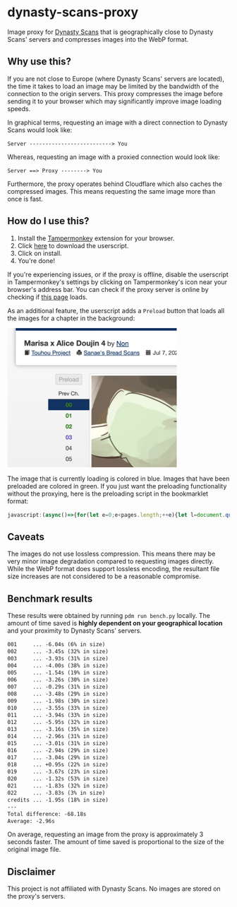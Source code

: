# dynasty-scans-proxy

Image proxy for [Dynasty Scans](https://dynasty-scans.com/) that is geographically close to Dynasty Scans' servers and
compresses images into the WebP format.

## Why use this?

If you are not close to Europe (where Dynasty Scans' servers are located), the time it takes to load an image may be
limited by the bandwidth of the connection to the origin servers. This proxy compresses the image before sending it to
your browser which may significantly improve image loading speeds.

In graphical terms, requesting an image with a direct connection to Dynasty Scans would look like:

```
Server --------------------------> You
```

Whereas, requesting an image with a proxied connection would look like:

```
Server ==> Proxy --------> You
```

Furthermore, the proxy operates behind Cloudflare which also caches the
compressed images. This means requesting the same image more than once
is fast.

## How do I use this?

1. Install the [Tampermonkey](https://www.tampermonkey.net/) extension for your browser.
2. Click [here](https://github.com/nanoskript/dynasty-scans-proxy/raw/main/proxy.user.js) to download the userscript.
3. Click on install.
4. You're done!

If you're experiencing issues, or if the proxy is offline, disable the userscript in Tampermonkey's settings by clicking
on
Tampermonkey's icon near your browser's address bar. You can check if the proxy server is online
by checking if [this page](https://dynasty-scans-proxy.nanoskript.dev/) loads.

As an additional feature, the userscript adds a `Preload` button that loads all the images for a chapter in the
background:

<img src="docs/preload.png" width="384px">

The image that is currently loading is colored in blue. Images that have been preloaded are colored in green. If you
just want the preloading functionality
without the proxying, here is the preloading script in the bookmarklet format:

```js
javascript:(async()=>{for(let e=0;e<pages.length;++e){let l=document.querySelector(`a[href="#${e+1}"]`);l.style.fontWeight="bold",l.style.color="slateblue",await fetch(pages[e].image,{mode:"no-cors"}),l.style.color="green"}})();
```

## Caveats

The images do not use lossless compression. This means there may be very minor image degradation compared to requesting
images directly. While the WebP format does support lossless encoding, the resultant file size increases are not
considered to be a reasonable compromise.

## Benchmark results

These results were obtained by running `pdm run bench.py` locally.
The amount of time saved is **highly dependent on your geographical location** and your proximity to Dynasty Scans'
servers.

```
001     ... -6.04s (6% in size)
002     ... -3.45s (32% in size)
003     ... -3.93s (31% in size)
004     ... -4.00s (38% in size)
005     ... -1.54s (19% in size)
006     ... -3.26s (30% in size)
007     ... -0.29s (31% in size)
008     ... -3.48s (29% in size)
009     ... -1.98s (30% in size)
010     ... -3.55s (33% in size)
011     ... -3.94s (33% in size)
012     ... -5.95s (32% in size)
013     ... -3.16s (35% in size)
014     ... -2.96s (31% in size)
015     ... -3.01s (31% in size)
016     ... -2.94s (29% in size)
017     ... -3.04s (29% in size)
018     ... +0.95s (22% in size)
019     ... -3.67s (23% in size)
020     ... -1.32s (53% in size)
021     ... -1.83s (32% in size)
022     ... -3.83s (3% in size)
credits ... -1.95s (18% in size)
---
Total difference: -68.18s
Average: -2.96s
```

On average, requesting an image from the proxy is approximately 3 seconds faster.
The amount of time saved is proportional to the size of the original image file.

## Disclaimer

This project is not affiliated with Dynasty Scans. No images are stored
on the proxy's servers.

